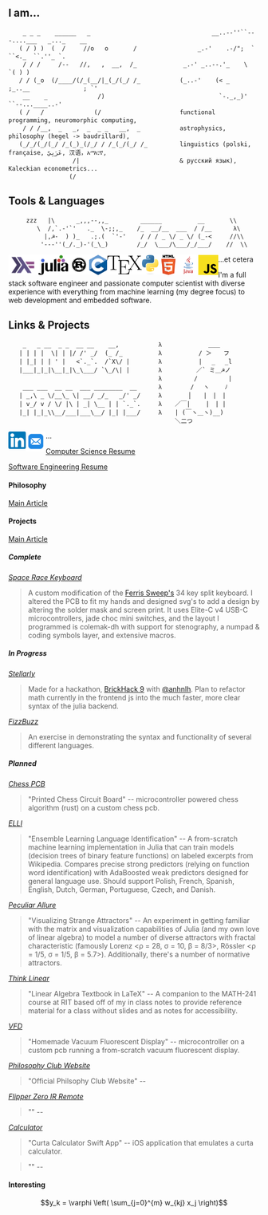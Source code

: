 ## I am...
```
    _ _ _    ______   _                                  __..--''``---....___   _..._    __
   ( / ) )  (  /     //o   o       /                 _.-'    .-/";  `        ``<._  ``.''_ `.
    / / /     /--   //,   ,  __,  /_             _.-' _..--.'_    \                    `( ) )
   / / (_o  (/____/(/_(__/|_(_/(_/ /_           (_..-'    (< _     ;_..__               ; `'
    __    _              /)                                `-._,_)'      ``--...____..-'
   ( /   /              (/                      functional programming, neuromorphic computing, 
    / / /__,  _   _,  _  _ _   __,  _           astrophysics, philosophy (hegel -> baudrillard),
   (_/_/(_/(_/ /_(_)_(/_/ / /_(_/(_/ /_         linguistics (polski, française, عَرَبِيّ, 汉语，አማርኛ,
                  /|                            & русский язык), Kaleckian econometrics...
                 (/                        
```

## Tools & Languages
```
     zzz   |\      _,,,--,,_         ______          __       \\
        \  /,`.-'`'   ._  \-;;,_    /_  __/__  ___  / /__      λ\
          |,☭-  ) )_   .;.(  `'-'    / / / _ \/ _ \/ (_-<     //\\
         '---''(_/._)-'(_\_)        /_/  \___/\___/_/___/    //  \\
```
<a href="https://www.haskell.org"><img align="left" src="https://raw.githubusercontent.com/mindcat/media_repository/main/profile/hask.png" alt="Haskell Website" height="40px"/></a>
<a href="https://www.julialang.org"><img align="left" src="https://raw.githubusercontent.com/mindcat/media_repository/main/profile/julia.svg" alt="Julia Website" height="40px"/></a>
<a href="https://www.rust-lang.org"><img align="left" src="https://raw.githubusercontent.com/mindcat/media_repository/main/profile/rust.svg" alt="Rust Website" height="40px"/></a>
<a href="https://en.wikipedia.org/wiki/C_(programming_language)"><img align="left" src="https://raw.githubusercontent.com/mindcat/media_repository/main/profile/c.svg" alt="C Wikipedia" height="40px"/></a>
<a href="https://www.latex-project.org"><img align="left" src="https://raw.githubusercontent.com/mindcat/media_repository/main/profile/tex.svg" alt="LaTeX Website" height="40px"/></a>
<a href="https://www.python.org"><img align="left" src="https://raw.githubusercontent.com/mindcat/media_repository/main/profile/py.svg" alt="Python Website" height="40px"/></a>
<a href="https://en.wikipedia.org/wiki/HTML5"><img align="left" src="https://raw.githubusercontent.com/mindcat/media_repository/main/profile/html.svg" alt="HTML5 Wikipedia" height="40px"/></a>
<a href="https://www.google.com/search?q=why+I+should+use+anything+except+java+and+its+OOP+hell+that+perverts+the+art+of+programming"><img align="left" src="https://raw.githubusercontent.com/mindcat/media_repository/main/profile/java.svg" alt="Java Website" height="40px"/></a>
<a href="https://www.google.com/search?q=why+javascript+is+the+only+language+worse+than+java"><img align="left" src="https://raw.githubusercontent.com/mindcat/media_repository/main/profile/js.svg" alt="JavaScript Website" height="40px"/></a>  
  
  
...et cetera  



I'm a full stack software engineer and passionate computer scientist with diverse experience with everything from machine learning (my degree focus) to web development and embedded software. 
## Links & Projects
```
    _   _ __  _ _  __ __    __,           λ             ＿＿   
   | | | |  \| | |/ /' _/  (_ /_          λ　　　  　　/ ＞　　フ
   | |_| | | ' |   <`._`.  /`X\/ |        λ　　  　　　| 　_　 _l 
   |___|_|_|\__|_|\_\___/ `\_/\| |        λ　   　　　／` ミ＿☭ノ  
                                          λ　　 　   /　　　 　 | 
    ___ ___  __ __  ___ ________  __      λ　　  　 /　 ヽ　　 ﾉ  
   | _,\ _ \/__\_ \| __/ _/_   _/' _/     λ　   　 │　　|　|　|    
   | v_/ v / \/ |\ | _| \__ | | `._`.     λ  　／￣|　　 |　| |  
   |_| |_|_\\__/___|___\__/ |_| |___/     λ　  | (￣ヽ＿ヽ)__)  
                                             　＼二つ          
```
<a href="https://www.linkedin.com/in/mew13/"><img align="left" src="https://raw.githubusercontent.com/mindcat/media_repository/main/profile/linkedin.svg" alt="M. Elijah Wangeman | LinkedIn" height="35px"/></a>
<a href="mailto:m.elijah.wn@gmail.com"><img align="left" src="https://raw.githubusercontent.com/mindcat/media_repository/main/profile/mail.svg" alt="M. Elijah Wangeman | E-Mail" height="40px"/></a> 

...

[Computer Science Resume](https://github.com/mindcat/media_repository/blob/main/profile/cs_resume.pdf)

[Software Engineering Resume](https://github.com/mindcat/media_repository/blob/main/profile/swen_resume.pdf)

#### Philosophy
[Main Article](https://github.com/mindcat/mindcat/blob/main/philosophy.md)

#### Projects
[Main Article](https://github.com/mindcat/mindcat/blob/main/projects.md)
##### Complete

*[Space Race Keyboard](https://github.com/mindcat/SpaceRaceSweep)*
> A custom modification of the [Ferris Sweep's](https://github.com/davidphilipbarr/Sweep) 34 key split keyboard. I altered the PCB to fit my hands and designed svg's to add a design by altering the solder mask and screen print. It uses Elite-C v4 USB-C microcontrollers, jade choc mini switches, and the layout I programmed is colemak-dh with support for stenography, a numpad & coding symbols layer, and extensive macros. 

##### In Progress

*[Stellarly](https://github.com/mindcat/brickhack9)*
> Made for a hackathon, [BrickHack 9](https://brickhack9.devpost.com) with [@anhnlh](https://github.com/anhnlh). Plan to refactor math currently in the frontend js into the much faster, more clear syntax of the julia backend. 

*[FizzBuzz](https://github.com/mindcat/fizzbuzz)*
> An exercise in demonstrating the syntax and functionality of several different languages.

##### Planned

*[Chess PCB](https://github.com/mindcat/pccb)*
> "Printed Chess Circuit Board" -- microcontroller powered chess algorithm (rust) on a custom chess pcb.

*[ELLI](https://github.com/mindcat/elli)*
> "Ensemble Learning Language Identification" -- A from-scratch machine learning implementation in Julia that can train models (decision trees of binary feature functions) on labeled excerpts from Wikipedia. Compares precise strong predictors (relying on function word identification) with AdaBoosted weak predictors designed for general language use. Should support Polish, French, Spanish, English, Dutch, German, Portuguese, Czech, and Danish.  

*[Peculiar Allure](https://github.com/mindcat/)*
> "Visualizing Strange Attractors" -- An experiment in getting familiar with the matrix and visualization capabilities of Julia (and my own love of linear algebra) to model a number of diverse attractors with fractal characteristic (famously Lorenz <ρ = 28, σ = 10, β = 8/3>, Rössler <ρ = 1/5, σ = 1/5, β = 5.7>). Additionally, there's a number of normative attractors. 

*[Think Linear](https://github.com/mindcat/linear)*
> "Linear Algebra Textbook in LaTeX" -- A companion to the MATH-241 course at RIT based off of my in class notes to provide reference material for a class without slides and as notes for accessibility. 

*[VFD](https://github.com/mindcat/vfd)*
> "Homemade Vacuum Fluorescent Display" -- microcontroller on a custom pcb running a from-scratch vacuum fluorescent display. 

*[Philosophy Club Website](https://github.com/mindcat/philclubsite)*
> "Official Philsophy Club Website" -- 

*[Flipper Zero IR Remote](https://github.com/mindcat/flippIR)*
> "" --

*[Calculator](https://github.com/mindcat/curta)*
> "Curta Calculator Swift App" -- iOS application that emulates a curta calculator.

*[](https://github.com/mindcat/)*
> "" --


<!-- *[Brain](https://github.com/mindcat/brain)* -->
<!-- > An exercise in exampling the syntax and functionality of several different languages. -->

#### Interesting

```math
y_k =  \varphi \left( \sum_{j=0}^{m} w_{kj} x_j \right)
```

